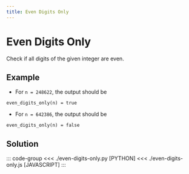 ```yaml
---
title: Even Digits Only
---
```


# Even Digits Only

Check if all digits of the given integer are even.

## Example

- For `n = 248622`, the output should be

```:no-line-numbers
even_digits_only(n) = true
```

- For `n = 642386`, the output should be

```:no-line-numbers
even_digits_only(n) = false
```

## Solution

::: code-group
<<< ./even-digits-only.py [PYTHON]
<<< ./even-digits-only.js [JAVASCRIPT]
:::
